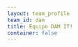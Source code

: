 ```yaml
---
layout: team_profile
team_id: dam
title: Equipo DAM IT!
container: false
---
```

<style>
.team-container .team-logo {
    border-style: double;
    border-color: #555;
    height: 400px;
}
</style>
